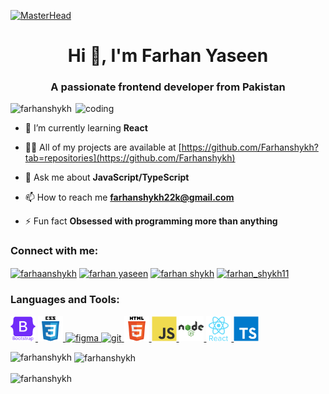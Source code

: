 [![MasterHead](https://media.istockphoto.com/id/1290455818/vector/programming-coding-neural-network-and-artificial-intelligence-or-ai-software-develop.jpg?s=612x612&w)](https://Farhanshykh.io)

<h1 align="center">Hi 👋, I'm Farhan Yaseen</h1>
<h3 align="center">A passionate frontend developer from Pakistan</h3>
<img align="right" alt="coding" width="400" src="https://camo.githubusercontent.com/7de37139d0b4c1ce40865e799b446c0e963a3dd8fb68d239707237c40604fa3d/68747470733a2f2f63646e2e6472696262626c652e636f6d2f75736572732f3733303730332f73637265656e73686f74732f363538313234332f6176656e746f2e676966">


<p align="left"> <img src="https://komarev.com/ghpvc/?username=farhanshykh&label=Profile%20views&color=0e75b6&style=flat" alt="farhanshykh" /> </p>

- 🌱 I’m currently learning **React**

- 👨‍💻 All of my projects are available at [https://github.com/Farhanshykh?tab=repositories](https://github.com/Farhanshykh)


- 💬 Ask me about **JavaScript/TypeScript**

- 📫 How to reach me **farhanshykh22k@gmail.com**

- ⚡ Fun fact **Obsessed with programming more than anything**

<h3 align="left">Connect with me:</h3>
<p align="left">
<a href="https://twitter.com/farhaanshykh" target="blank"><img align="center" src="https://raw.githubusercontent.com/rahuldkjain/github-profile-readme-generator/master/src/images/icons/Social/twitter.svg" alt="farhaanshykh" height="30" width="40" /></a>
<a href="https://linkedin.com/in/farhan yaseen" target="blank"><img align="center" src="https://raw.githubusercontent.com/rahuldkjain/github-profile-readme-generator/master/src/images/icons/Social/linked-in-alt.svg" alt="farhan yaseen" height="30" width="40" /></a>
<a href="https://fb.com/farhan shykh" target="blank"><img align="center" src="https://raw.githubusercontent.com/rahuldkjain/github-profile-readme-generator/master/src/images/icons/Social/facebook.svg" alt="farhan shykh" height="30" width="40" /></a>
<a href="https://instagram.com/farhan_shykh11" target="blank"><img align="center" src="https://raw.githubusercontent.com/rahuldkjain/github-profile-readme-generator/master/src/images/icons/Social/instagram.svg" alt="farhan_shykh11" height="30" width="40" /></a>
</p>

<h3 align="left">Languages and Tools:</h3>
<p align="left"> <a href="https://getbootstrap.com" target="_blank" rel="noreferrer"> <img src="https://raw.githubusercontent.com/devicons/devicon/master/icons/bootstrap/bootstrap-plain-wordmark.svg" alt="bootstrap" width="40" height="40"/> </a> <a href="https://www.w3schools.com/css/" target="_blank" rel="noreferrer"> <img src="https://raw.githubusercontent.com/devicons/devicon/master/icons/css3/css3-original-wordmark.svg" alt="css3" width="40" height="40"/> </a> <a href="https://www.figma.com/" target="_blank" rel="noreferrer"> <img src="https://www.vectorlogo.zone/logos/figma/figma-icon.svg" alt="figma" width="40" height="40"/> </a> <a href="https://git-scm.com/" target="_blank" rel="noreferrer"> <img src="https://www.vectorlogo.zone/logos/git-scm/git-scm-icon.svg" alt="git" width="40" height="40"/> </a> <a href="https://www.w3.org/html/" target="_blank" rel="noreferrer"> <img src="https://raw.githubusercontent.com/devicons/devicon/master/icons/html5/html5-original-wordmark.svg" alt="html5" width="40" height="40"/> </a> <a href="https://developer.mozilla.org/en-US/docs/Web/JavaScript" target="_blank" rel="noreferrer"> <img src="https://raw.githubusercontent.com/devicons/devicon/master/icons/javascript/javascript-original.svg" alt="javascript" width="40" height="40"/> </a> <a href="https://nodejs.org" target="_blank" rel="noreferrer"> <img src="https://raw.githubusercontent.com/devicons/devicon/master/icons/nodejs/nodejs-original-wordmark.svg" alt="nodejs" width="40" height="40"/> </a> <a href="https://reactjs.org/" target="_blank" rel="noreferrer"> <img src="https://raw.githubusercontent.com/devicons/devicon/master/icons/react/react-original-wordmark.svg" alt="react" width="40" height="40"/> </a> <a href="https://www.typescriptlang.org/" target="_blank" rel="noreferrer"> <img src="https://raw.githubusercontent.com/devicons/devicon/master/icons/typescript/typescript-original.svg" alt="typescript" width="40" height="40"/> </a> </p>

<p><img align="left" src="https://github-readme-stats.vercel.app/api/top-langs?username=farhanshykh&show_icons=true&locale=en&layout=compact" alt="farhanshykh" /></p>

<p>&nbsp;<img align="center" src="https://github-readme-stats.vercel.app/api?username=farhanshykh&show_icons=true&locale=en" alt="farhanshykh" /></p>

<p><img align="center" src="https://github-readme-streak-stats.herokuapp.com/?user=farhanshykh&" alt="farhanshykh" /></p>

